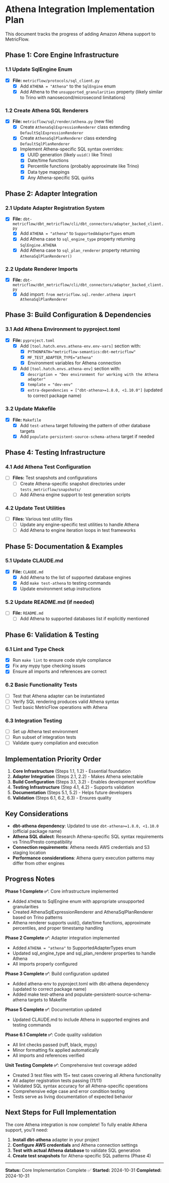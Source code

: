 # Athena Integration Implementation Plan

This document tracks the progress of adding Amazon Athena support to MetricFlow.

## Phase 1: Core Engine Infrastructure

### 1.1 Update SqlEngine Enum
- [x] **File:** `metricflow/protocols/sql_client.py`
  - [x] Add `ATHENA = "Athena"` to the `SqlEngine` enum
  - [x] Add Athena to the `unsupported_granularities` property (likely similar to Trino with nanosecond/microsecond limitations)

### 1.2 Create Athena SQL Renderers
- [x] **File:** `metricflow/sql/render/athena.py` (new file)
  - [x] Create `AthenaSqlExpressionRenderer` class extending `DefaultSqlExpressionRenderer`
  - [x] Create `AthenaSqlPlanRenderer` class extending `DefaultSqlPlanRenderer`
  - [x] Implement Athena-specific SQL syntax overrides:
    - [x] UUID generation (likely `uuid()` like Trino)
    - [x] Date/time functions
    - [x] Percentile functions (probably approximate like Trino)
    - [x] Data type mappings
    - [x] Any Athena-specific SQL quirks

## Phase 2: Adapter Integration

### 2.1 Update Adapter Registration System
- [x] **File:** `dbt-metricflow/dbt_metricflow/cli/dbt_connectors/adapter_backed_client.py`
  - [x] Add `ATHENA = "athena"` to `SupportedAdapterTypes` enum
  - [x] Add Athena case to `sql_engine_type` property returning `SqlEngine.ATHENA`
  - [x] Add Athena case to `sql_plan_renderer` property returning `AthenaSqlPlanRenderer()`

### 2.2 Update Renderer Imports
- [x] **File:** `dbt-metricflow/dbt_metricflow/cli/dbt_connectors/adapter_backed_client.py`
  - [x] Add import: `from metricflow.sql.render.athena import AthenaSqlPlanRenderer`

## Phase 3: Build Configuration & Dependencies
 
### 3.1 Add Athena Environment to pyproject.toml
- [x] **File:** `pyproject.toml`
  - [x] Add `[tool.hatch.envs.athena-env.env-vars]` section with:
    - [x] `PYTHONPATH="metricflow-semantics:dbt-metricflow"`
    - [x] `MF_TEST_ADAPTER_TYPE="athena"`
    - [x] Environment variables for Athena connection
  - [x] Add `[tool.hatch.envs.athena-env]` section with:
    - [x] `description = "Dev environment for working with the Athena adapter"`
    - [x] `template = "dev-env"`
    - [x] `extra-dependencies = ["dbt-athena>=1.8.0, <1.10.0"]` (updated to correct package name)

### 3.2 Update Makefile
- [x] **File:** `Makefile`
  - [x] Add `test-athena` target following the pattern of other database targets
  - [x] Add `populate-persistent-source-schema-athena` target if needed

## Phase 4: Testing Infrastructure

### 4.1 Add Athena Test Configuration
- [ ] **Files:** Test snapshots and configurations
  - [ ] Create Athena-specific snapshot directories under `tests_metricflow/snapshots/`
  - [ ] Add Athena engine support to test generation scripts

### 4.2 Update Test Utilities
- [ ] **Files:** Various test utility files
  - [ ] Update any engine-specific test utilities to handle Athena
  - [ ] Add Athena to engine iteration loops in test frameworks

## Phase 5: Documentation & Examples

### 5.1 Update CLAUDE.md
- [x] **File:** `CLAUDE.md`
  - [x] Add Athena to the list of supported database engines
  - [x] Add `make test-athena` to testing commands
  - [x] Update environment setup instructions

### 5.2 Update README.md (if needed)
- [ ] **File:** `README.md`
  - [ ] Add Athena to supported databases list if explicitly mentioned

## Phase 6: Validation & Testing

### 6.1 Lint and Type Check
- [x] Run `make lint` to ensure code style compliance
- [x] Fix any mypy type checking issues
- [x] Ensure all imports and references are correct

### 6.2 Basic Functionality Tests
- [ ] Test that Athena adapter can be instantiated
- [ ] Verify SQL rendering produces valid Athena syntax
- [ ] Test basic MetricFlow operations with Athena

### 6.3 Integration Testing
- [ ] Set up Athena test environment
- [ ] Run subset of integration tests
- [ ] Validate query compilation and execution

## Implementation Priority Order

1. **Core Infrastructure** (Steps 1.1, 1.2) - Essential foundation
2. **Adapter Integration** (Steps 2.1, 2.2) - Makes Athena selectable
3. **Build Configuration** (Steps 3.1, 3.2) - Enables development workflow
4. **Testing Infrastructure** (Step 4.1, 4.2) - Supports validation
5. **Documentation** (Steps 5.1, 5.2) - Helps future developers
6. **Validation** (Steps 6.1, 6.2, 6.3) - Ensures quality

## Key Considerations

- **dbt-athena dependency**: Updated to use `dbt-athena>=1.8.0, <1.10.0` (official package name)
- **Athena SQL dialect**: Research Athena-specific SQL syntax requirements vs Trino/Presto compatibility
- **Connection requirements**: Athena needs AWS credentials and S3 staging location
- **Performance considerations**: Athena query execution patterns may differ from other engines

## Progress Notes

**Phase 1 Complete ✅**: Core infrastructure implemented
- Added `ATHENA` to SqlEngine enum with appropriate unsupported granularities
- Created AthenaSqlExpressionRenderer and AthenaSqlPlanRenderer based on Trino patterns
- Athena renderer supports uuid(), date/time functions, approximate percentiles, and proper timestamp handling

**Phase 2 Complete ✅**: Adapter integration implemented
- Added `ATHENA = "athena"` to SupportedAdapterTypes enum
- Updated sql_engine_type and sql_plan_renderer properties to handle Athena
- All imports properly configured

**Phase 3 Complete ✅**: Build configuration updated
- Added athena-env to pyproject.toml with dbt-athena dependency (updated to correct package name)
- Added make test-athena and populate-persistent-source-schema-athena targets to Makefile

**Phase 5 Complete ✅**: Documentation updated
- Updated CLAUDE.md to include Athena in supported engines and testing commands

**Phase 6.1 Complete ✅**: Code quality validation
- All lint checks passed (ruff, black, mypy)
- Minor formatting fix applied automatically
- All imports and references verified

**Unit Testing Complete ✅**: Comprehensive test coverage added
- Created 3 test files with 15+ test cases covering all Athena functionality
- All adapter registration tests passing (11/11)
- Validated SQL syntax accuracy for all Athena-specific operations
- Comprehensive edge case and error condition testing
- Tests serve as living documentation of expected behavior

## Next Steps for Full Implementation

The core Athena integration is now complete! To fully enable Athena support, you'll need:

1. **Install dbt-athena** adapter in your project
2. **Configure AWS credentials** and Athena connection settings
3. **Test with actual Athena database** to validate SQL generation
4. **Create test snapshots** for Athena-specific SQL patterns (Phase 4)

---
**Status:** Core Implementation Complete ✅
**Started:** 2024-10-31
**Completed:** 2024-10-31